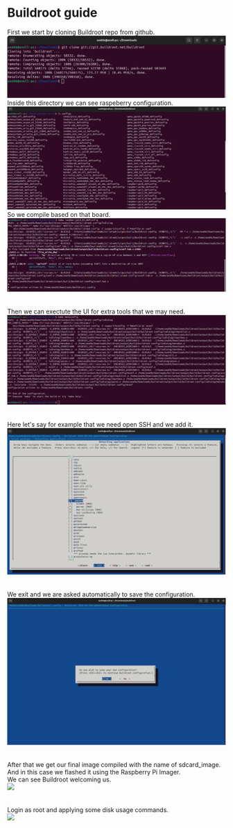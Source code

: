 # Buildroot guide

First we start by cloning Buildroot repo from github.<br>
![](buildroot_evidence/cloning_repo_1.png)<br>
Inside this directory we can see raspeberry configuration.<br>
![](buildroot_evidence/checking_for_boards_2.png)<br>
So we compile based on that board. 
![](buildroot_evidence/selecting_raspberry_3.png)<br><br>  
Then we can exectute the UI for extra tools that we may need.<br>
![](buildroot_evidence/Executing_the_UI_4.png)<br><br>  
Here let's say for example that we need open SSH and we add it.<br>
![](buildroot_evidence/Selecting_openssh_as_a_module_example_5.png)<br><br>  
We exit and we are asked automatically to save the configuration.<br> 
![](buildroot_evidence/save_configuration_and_make_the_file_6.png)<br><br>  
After that we get our final image compiled with the name of sdcard_image.  
And in this case we flashed it using the Raspberry Pi Imager.  
We can see Buildroot welcoming us.<br>
![](buildroot_evidence/Buildroot_login_7.jpg)<br><br>  
Login as root and applying some disk usage commands.<br>
![](buildroot_evidence/applying_commands_8.jpg)
